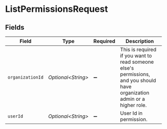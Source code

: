 # ListPermissionsRequest


## Fields

| Field                                                                                                                     | Type                                                                                                                      | Required                                                                                                                  | Description                                                                                                               |
| ------------------------------------------------------------------------------------------------------------------------- | ------------------------------------------------------------------------------------------------------------------------- | ------------------------------------------------------------------------------------------------------------------------- | ------------------------------------------------------------------------------------------------------------------------- |
| `organizationId`                                                                                                          | *Optional\<String>*                                                                                                       | :heavy_minus_sign:                                                                                                        | This is required if you want to read someone else's permissions, and you should have organization admin or a higher role. |
| `userId`                                                                                                                  | *Optional\<String>*                                                                                                       | :heavy_minus_sign:                                                                                                        | User Id in permission.                                                                                                    |